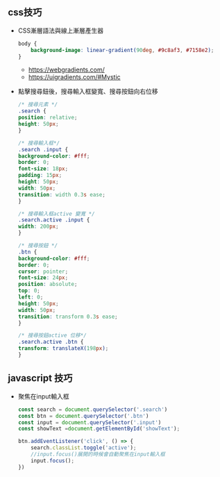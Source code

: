 ## css技巧
- CSS漸層語法與線上漸層產生器
    ```css    
    body {
        background-image: linear-gradient(90deg, #9c8af3, #7158e2);
    }
    ```
    - https://webgradients.com/
    - https://uigradients.com/#Mystic

- 點擊搜尋鈕後，搜尋輸入框變寬、搜尋按鈕向右位移
    ```css        
    /* 搜尋元素 */
    .search {
    position: relative;
    height: 50px;
    }

    /* 搜尋輸入框*/
    .search .input {
    background-color: #fff;
    border: 0;
    font-size: 18px;
    padding: 15px;
    height: 50px;
    width: 50px;
    transition: width 0.3s ease;
    }

    /* 搜尋輸入框active 變寬 */
    .search.active .input {
    width: 200px;
    }

    /* 搜尋按鈕 */
    .btn {
    background-color: #fff;
    border: 0;
    cursor: pointer;
    font-size: 24px;
    position: absolute;
    top: 0;
    left: 0;
    height: 50px;
    width: 50px;
    transition: transform 0.3s ease;
    }

    /* 搜尋按鈕active 位移*/
    .search.active .btn {
    transform: translateX(198px);
    }

    ```

## javascript 技巧
- 聚焦在input輸入框
    ```javascript
    const search = document.querySelector('.search')
    const btn = document.querySelector('.btn')
    const input = document.querySelector('.input')
    const showText =document.getElementById('showText');

    btn.addEventListener('click', () => {
        search.classList.toggle('active');
        //input.focus()展開的時候會自動聚焦在input輸入框
        input.focus();
    })
    ```
